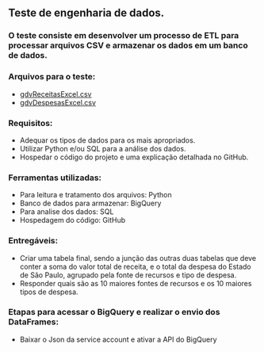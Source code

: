 ## Teste de engenharia de dados.

### O teste consiste em desenvolver um processo de ETL para processar arquivos CSV e armazenar os dados em um banco de dados.

### Arquivos para o teste:
- [gdvReceitasExcel.csv](docs/gdvReceitasExcel.csv)
- [gdvDespesasExcel.csv](docs/gdvReceitasExcel.csv)

### Requisitos:

- Adequar os tipos de dados para os mais apropriados.
- Utilizar Python e/ou SQL para a análise dos dados.
- Hospedar o código do projeto e uma explicação detalhada no GitHub.

### Ferramentas utilizadas: 

- Para leitura e tratamento dos arquivos: Python
- Banco de dados para armazenar: BigQuery
- Para analise dos dados: SQL
- Hospedagem do código: GitHub

### Entregáveis:

- Criar uma tabela final, sendo a junção das outras duas tabelas que deve conter a soma do valor total de receita, e o total da despesa do Estado de São Paulo, agrupado pela fonte de recursos e tipo de despesa.
- Responder quais são as 10 maiores fontes de recursos e os 10 maiores tipos de despesa.

### Etapas para acessar o BigQuery e realizar o envio dos DataFrames: 

* Baixar o Json da service account e ativar a API do BigQuery
